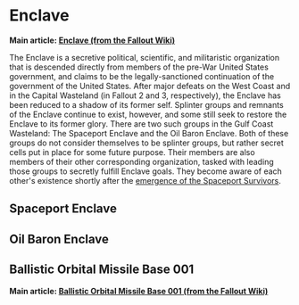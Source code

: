 # Enclave

**Main article: [Enclave (from the Fallout Wiki)](https://fallout.fandom.com/wiki/Enclave)**

The Enclave is a secretive political, scientific, and militaristic organization that is descended directly from members
of the pre-War United States government, and claims to be the legally-sanctioned continuation of the government of the
United States. After major defeats on the West Coast and in the Capital Wasteland (in Fallout 2 and 3, respectively),
the Enclave has been reduced to a shadow of its former self. Splinter groups and remnants of the Enclave continue to
exist, however, and some still seek to restore the Enclave to its former glory. There are two such groups in the Gulf
Coast Wasteland: The Spaceport Enclave and the Oil Baron Enclave. Both of these groups do not consider themselves to be
splinter groups, but rather secret cells put in place for some future purpose. Their members are also members of their 
other corresponding organization, tasked with leading those groups to secretly fulfill Enclave goals. They become aware 
of each other's existence shortly after the [emergence of the Spaceport Survivors](spaceportsurvivors.md). 

## Spaceport Enclave

## Oil Baron Enclave


## Ballistic Orbital Missile Base 001
**Main article: [Ballistic Orbital Missile Base 001 (from the Fallout Wiki)](https://fallout.fandom.com/wiki/Ballistic_Orbital_Missile_Base_001)**